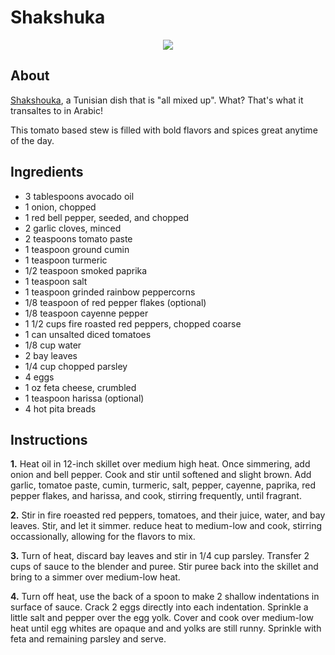# Shakshuka
<center><a href="https://ibb.co/yVyj4Ms"><img src="https://i.imgur.com/71tHQoC.jpg" border="0"></a></center>

## About
[Shakshouka](https://en.wikipedia.org/wiki/Shakshouka), a Tunisian dish that is "all mixed up". What? That's what it transaltes to in Arabic! 

This tomato based stew is filled with bold flavors and spices great anytime of the day.

## Ingredients
- 3 tablespoons avocado oil
- 1 onion, chopped
- 1 red bell pepper, seeded, and chopped
- 2 garlic cloves, minced
- 2 teaspoons tomato paste
- 1 teaspoon ground cumin
- 1 teaspoon turmeric
- 1/2 teaspoon smoked paprika
- 1 teaspoon salt
- 1 teaspoon grinded rainbow peppercorns
- 1/8 teaspoon of red pepper flakes (optional)
- 1/8 teaspoon cayenne pepper
- 1 1/2 cups fire roasted red peppers, chopped coarse
- 1 can unsalted diced tomatoes
- 1/8 cup water
- 2 bay leaves
- 1/4 cup chopped parsley
- 4 eggs
- 1 oz feta cheese, crumbled
- 1 teaspoon harissa (optional)
- 4 hot pita breads

## Instructions

**1.** Heat oil in 12-inch skillet over medium high heat. Once simmering, add onion and bell pepper. Cook and stir until softened and slight brown. Add garlic, tomatoe paste, cumin, turmeric, salt, pepper, cayenne, paprika, red pepper flakes, and harissa, and cook, stirring frequently, until fragrant.

**2.** Stir in fire roeasted red peppers, tomatoes, and their juice, water, and bay leaves. Stir, and let it simmer. reduce heat to medium-low and cook, stirring occassionally, allowing for the flavors to mix.

**3.** Turn of heat, discard bay leaves and stir in 1/4 cup parsley. Transfer 2 cups of sauce to the blender and puree. Stir puree back into the skillet and bring to a simmer over medium-low heat.

**4.** Turn off heat, use the back of a spoon to make 2 shallow indentations in surface of sauce. Crack 2 eggs directly into each indentation. Sprinkle a little salt and pepper over the egg yolk. Cover and cook over medium-low heat until egg whites are opaque and and yolks are still runny. Sprinkle with feta and remaining parsley and serve.

<center><a href="https://i.imgur.com/as3nl0m.jpg" border="0"></a></center>
